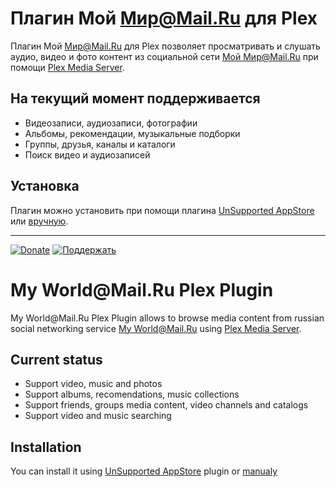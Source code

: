 Плагин Мой Мир@Mail.Ru для Plex
=====

Плагин Мой Мир@Mail.Ru для Plex позволяет просматривать и слушать аудио, видео и фото контент из социальной сети [Мой Мир@Mail.Ru](http://my.mail.ru/) при помощи [Plex Media Server](http://plex.tv/).


На текущий момент поддерживается
-------

* Видеозаписи, аудиозаписи, фотографии
* Альбомы, рекомендации, музыкальные подборки
* Группы, друзья, каналы и каталоги
* Поиск видео и аудиозаписей


Установка
-------
Плагин можно установить при помощи плагина [UnSupported AppStore](https://forums.plex.tv/index.php/topic/25523-unsupported-as-in-totally-unofficial-appstore/) или [вручную](https://support.plex.tv/hc/en-us/articles/201187656-How-do-I-manually-install-a-channel-).


-------
[![Donate](http://storage5.static.itmages.com/i/14/1206/h_1417885701_6519792_bb39979c38.png)](https://www.paypal.com/cgi-bin/webscr?cmd=_donations&business=27YXJGA4W5VP4&lc=RU&item_name=KOL%27s%20Plex%20Mail%2eRu%20Plugin&item_number=MailRu%2ebundle&currency_code=USD&bn=PP%2dDonationsBF%3abtn_donateCC_LG%2egif%3aNonHosted "Donate for project support")         [![Поддержать](http://storage6.static.itmages.com/i/14/1206/h_1417885181_1364213_1508537bad.png)](https://money.yandex.ru/embed/shop.xml?account=410012666604862&quickpay=shop&payment-type-choice=on&writer=seller&targets=%D0%9F%D0%BE%D0%B4%D0%B4%D0%B5%D1%80%D0%B6%D0%BA%D0%B0+Plex+Mail.Ru+Plugin&targets-hint=&default-sum=300&button-text=03&comment=on&hint=%D0%92%D0%B0%D1%88%D0%B8+%D0%BF%D0%BE%D0%B6%D0%B5%D0%BB%D0%B0%D0%BD%D0%B8%D1%8F&successURL=https%3A%2F%2Fgithub.com%2Fkolsys%2FMailRu.bundle "Поддержкать проект")


My World&#064;Mail.Ru Plex Plugin
=====

My World&#064;Mail.Ru Plex Plugin allows to browse media content from russian social networking service [My World@Mail.Ru](http://my.mail.ru/) using [Plex Media Server](http://plex.tv/).


Current status
-------

* Support video, music and photos
* Support albums, recomendations, music collections
* Support friends, groups media content, video channels and catalogs
* Support video and music searching


Installation
-------

You can install it using [UnSupported AppStore](https://forums.plex.tv/index.php/topic/25523-unsupported-as-in-totally-unofficial-appstore/) plugin or [manualy](https://support.plex.tv/hc/en-us/articles/201187656-How-do-I-manually-install-a-channel-)

